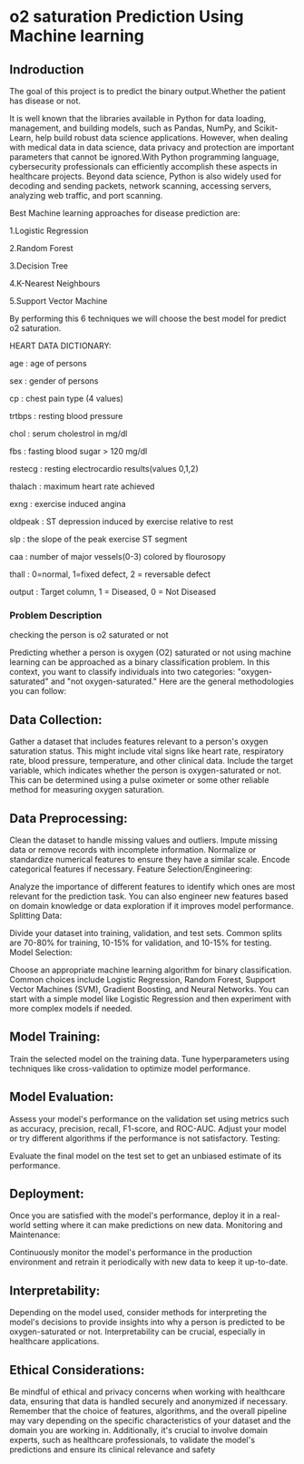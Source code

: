 # o2 saturation Prediction Using Machine learning

## Indroduction

The goal of this project is to predict the binary output.Whether the patient has  disease or not.

It is well known that the libraries available in Python for data loading, management, and building models, such as Pandas, NumPy, and Scikit-Learn, help build robust data science applications. However, when dealing with medical data in data science, data privacy and protection are important parameters that cannot be ignored.With Python programming language, cybersecurity professionals can efficiently accomplish these aspects in healthcare projects. Beyond data science, Python is also widely used for decoding and sending packets, network scanning, accessing servers, analyzing web traffic, and port scanning.

Best Machine learning approaches for  disease prediction are:

1.Logistic Regression

2.Random Forest

3.Decision Tree

4.K-Nearest Neighbours

5.Support Vector Machine

By performing this 6 techniques we will choose the best model for predict o2 saturation.

HEART DATA DICTIONARY:

age : age of persons

sex : gender of persons

cp : chest pain type (4 values)

trtbps : resting blood pressure

chol : serum cholestrol in mg/dl

fbs : fasting blood sugar > 120 mg/dl

restecg : resting electrocardio results(values 0,1,2)

thalach : maximum heart rate achieved

exng : exercise induced angina

oldpeak : ST depression induced by exercise relative to rest

slp : the slope of the peak exercise ST segment

caa : number of major vessels(0-3) colored by flourosopy

thall : 0=normal, 1=fixed defect, 2 = reversable defect

output : Target column, 1 = Diseased, 0 = Not Diseased

### Problem Description
checking the person is o2 saturated or not

Predicting whether a person is oxygen (O2) saturated or not using machine learning can be approached as a binary classification problem. In this context, you want to classify individuals into two categories: "oxygen-saturated" and "not oxygen-saturated." Here are the general methodologies you can follow:

## Data Collection:

Gather a dataset that includes features relevant to a person's oxygen saturation status. This might include vital signs like heart rate, respiratory rate, blood pressure, temperature, and other clinical data.
Include the target variable, which indicates whether the person is oxygen-saturated or not. This can be determined using a pulse oximeter or some other reliable method for measuring oxygen saturation.

## Data Preprocessing:

Clean the dataset to handle missing values and outliers. Impute missing data or remove records with incomplete information.
Normalize or standardize numerical features to ensure they have a similar scale.
Encode categorical features if necessary.
Feature Selection/Engineering:

Analyze the importance of different features to identify which ones are most relevant for the prediction task.
You can also engineer new features based on domain knowledge or data exploration if it improves model performance.
Splitting Data:

Divide your dataset into training, validation, and test sets. Common splits are 70-80% for training, 10-15% for validation, and 10-15% for testing.
Model Selection:

Choose an appropriate machine learning algorithm for binary classification. Common choices include Logistic Regression, Random Forest, Support Vector Machines (SVM), Gradient Boosting, and Neural Networks.
You can start with a simple model like Logistic Regression and then experiment with more complex models if needed.

## Model Training:

Train the selected model on the training data.
Tune hyperparameters using techniques like cross-validation to optimize model performance.

## Model Evaluation:

Assess your model's performance on the validation set using metrics such as accuracy, precision, recall, F1-score, and ROC-AUC.
Adjust your model or try different algorithms if the performance is not satisfactory.
Testing:

Evaluate the final model on the test set to get an unbiased estimate of its performance.

## Deployment:

Once you are satisfied with the model's performance, deploy it in a real-world setting where it can make predictions on new data.
Monitoring and Maintenance:

Continuously monitor the model's performance in the production environment and retrain it periodically with new data to keep it up-to-date.

## Interpretability:

Depending on the model used, consider methods for interpreting the model's decisions to provide insights into why a person is predicted to be oxygen-saturated or not. Interpretability can be crucial, especially in healthcare applications.

## Ethical Considerations:

Be mindful of ethical and privacy concerns when working with healthcare data, ensuring that data is handled securely and anonymized if necessary.
Remember that the choice of features, algorithms, and the overall pipeline may vary depending on the specific characteristics of your dataset and the domain you are working in. Additionally, it's crucial to involve domain experts, such as healthcare professionals, to validate the model's predictions and ensure its clinical relevance and safety
